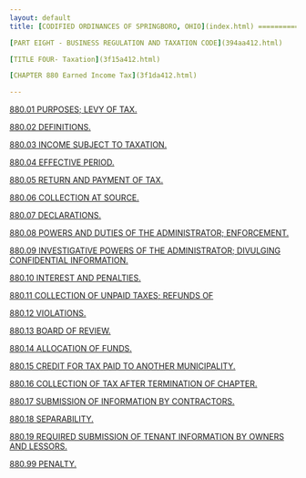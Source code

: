 ```yaml
---
layout: default 
title: [CODIFIED ORDINANCES OF SPRINGBORO, OHIO](index.html) =====================================================

[PART EIGHT - BUSINESS REGULATION AND TAXATION CODE](394aa412.html)

[TITLE FOUR- Taxation](3f15a412.html)

[CHAPTER 880 Earned Income Tax](3f1da412.html)

---
```


[880.01 PURPOSES; LEVY OF TAX.](3f3ca412.html)

[880.02 DEFINITIONS.](3f40a412.html)

[880.03 INCOME SUBJECT TO TAXATION.](3f58a412.html)

[880.04 EFFECTIVE PERIOD.](3f81a412.html)

[880.05 RETURN AND PAYMENT OF TAX.](3f8aa412.html)

[880.06 COLLECTION AT SOURCE.](3f9ca412.html)

[880.07 DECLARATIONS.](3fa7a412.html)

[880.08 POWERS AND DUTIES OF THE ADMINISTRATOR;
ENFORCEMENT.](3fbaa412.html)

[880.09 INVESTIGATIVE POWERS OF THE ADMINISTRATOR; DIVULGING
CONFIDENTIAL INFORMATION.](3fc6a412.html)

[880.10 INTEREST AND PENALTIES.](3fd2a412.html)

[880.11 COLLECTION OF UNPAID TAXES; REFUNDS OF](3fdca412.html)

[880.12 VIOLATIONS.](3fe5a412.html)

[880.13 BOARD OF REVIEW.](3ff7a412.html)

[880.14 ALLOCATION OF FUNDS.](3ffea412.html)

[880.15 CREDIT FOR TAX PAID TO ANOTHER MUNICIPALITY.](4002a412.html)

[880.16 COLLECTION OF TAX AFTER TERMINATION OF CHAPTER.](4008a412.html)

[880.17 SUBMISSION OF INFORMATION BY CONTRACTORS.](400da412.html)

[880.18 SEPARABILITY.](4012a412.html)

[880.19 REQUIRED SUBMISSION OF TENANT INFORMATION BY OWNERS AND
LESSORS.](4015a412.html)

[880.99 PENALTY.](401da412.html)
